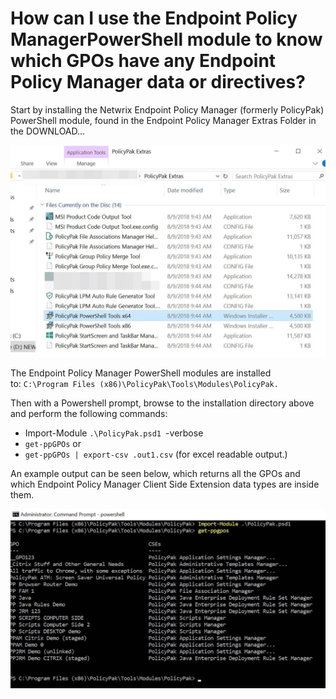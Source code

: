 # How can I use the Endpoint Policy ManagerPowerShell module to know which GPOs have any Endpoint Policy Manager data or directives?

Start by installing the Netwrix Endpoint Policy Manager (formerly PolicyPak) PowerShell module,
found in the Endpoint Policy Manager Extras Folder in the DOWNLOAD…

![548_1_gpe-fag-06-img-01](../../../../../static/img/product_docs/policypak/policypak/troubleshooting/powershell/548_1_gpe-fag-06-img-01.webp)

The Endpoint Policy Manager PowerShell modules are installed
to: `C:\Program Files (x86)\PolicyPak\Tools\Modules\PolicyPak.`

Then with a Powershell prompt, browse to the installation directory above and perform the following
commands:

- Import-Module `.\PolicyPak.psd1 `-verbose
- `get-ppGPOs` or
- `get-ppGPOs | export-csv .out1.csv` (for excel readable output.)

An example output can be seen below, which returns all the GPOs and which Endpoint Policy Manager
Client Side Extension data types are inside them.

![548_2_gpe-fag-06-img-02](../../../../../static/img/product_docs/policypak/policypak/troubleshooting/powershell/548_2_gpe-fag-06-img-02.webp)
